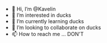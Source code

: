 - 👋 Hi, I’m @Kavelin
- 👀 I’m interested in ducks
- 🌱 I’m currently learning ducks
- 💞️ I’m looking to collaborate on ducks
- 📫 How to reach me ... DON'T
